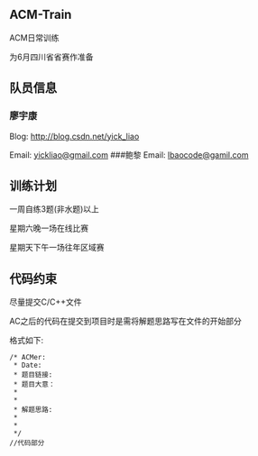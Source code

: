 ## ACM-Train
ACM日常训练

为6月四川省省赛作准备

## 队员信息
### 廖宇康
Blog: http://blog.csdn.net/yick_liao

Email: yickliao@gmail.com
###鲍黎
Email: lbaocode@gamil.com
## 训练计划
一周自练3题(非水题)以上

星期六晚一场在线比赛

星期天下午一场往年区域赛

## 代码约束
尽量提交C/C++文件

AC之后的代码在提交到项目时是需将解题思路写在文件的开始部分

格式如下:
```
/* ACMer:
 * Date:
 * 题目链接:
 * 题目大意：
 *
 *
 * 解题思路:
 *
 *
 */
//代码部分
```
